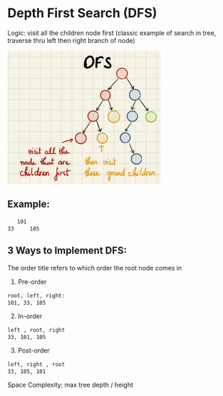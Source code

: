 # Depth First Search (DFS)
Logic: visit all the children node first (classic example of search in tree, traverse thru left then right branch of node)

<img src="../images/dfs.png" style="height: 300px;"/>

## Example: 
```
   101
33     105
```

## 3 Ways to Implement DFS:
The order title refers to which order the root node comes in
  1. Pre-order
    
    root, left, right:
    101, 33, 105
    
  2. In-order
    
    left , root, right 
    33, 101, 105
    
  3. Post-order
    
    left, right , root
    33, 105, 101
    
Space Complexity: max tree depth / height